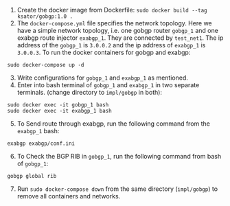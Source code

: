 1. Create the docker image from Dockerfile: `sudo docker build --tag ksator/gobgp:1.0 .`
2. The `docker-compose.yml` file specifies the network topology. Here we have a simple network topology, i.e. one gobgp router `gobgp_1` and one exabgp route injector `exabgp_1`. They are connected by `test_net1`. The ip address of the `gobgp_1` is `3.0.0.2` and the ip address of `exabgp_1` is `3.0.0.3`. To run the docker containers for gobgp and exabgp:
```
sudo docker-compose up -d
```
3. Write configurations for `gobgp_1` and `exabgp_1` as mentioned.
4. Enter into bash terminal of `gobgp_1` and `exabgp_1` in two separate terminals. (change directory to `impl/gobgp` in both):
```
sudo docker exec -it gobgp_1 bash
sudo docker exec -it exabgp_1 bash
```
5. To Send route through exabgp, run the following command from the `exabgp_1` bash:
```
exabgp exabgp/conf.ini
```
6. To Check the BGP RIB in `gobgp_1`, run the following command from bash of `gobgp_1`:
```
gobgp global rib
```
7. Run `sudo docker-compose down` from the same directory (`impl/gobgp`) to remove all containers and networks.
